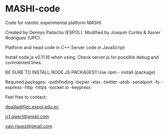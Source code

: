 # MASHI-code
Code for robotic experimental platform MASHI

Created by Dennys Pailacho (ESPOL). 
Modified by Joaquín Cortés & Xavier Rodríguez (UPC).

Platform and head code in C++
Server code in JavaScript

Install node.js v0.11.16 when using. Check server.js for possible debug and commented lines.

BE SURE TO INSTALL NODE.JS PACKAGES!!
Use npm - install (package)

Required packages:
  -pathfinding
  -bezier
  -xlsx
  -twitter
  -atob
  -serialport
  -fs
  -express
  -http
  -https
  -socket.io
  -keypress

Feel free to contact:

dpailla@fiec.espol.edu.ec 

jcf.qwert@gmail.com

xavi.rguez@gmail.com 
